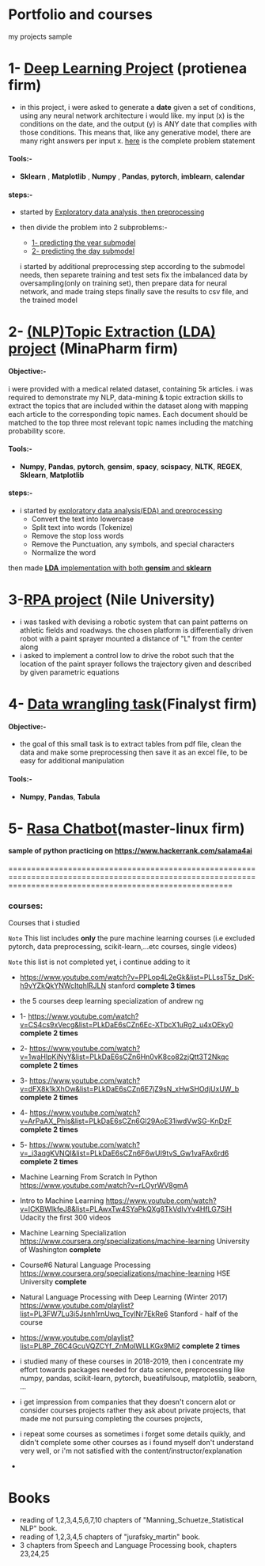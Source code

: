 # Portfolio and courses
my projects sample

# 1- [Deep Learning Project](https://github.com/salama4ai/Proteinea) (protienea firm)
- in this project, i were asked to generate a **date** given a set of conditions, using any neural network architecture i would like. my input (x) is the conditions on the date, and the output (y) is ANY date that complies with those conditions. This means that, like any generative model, there are many right answers per input x.
[here](https://github.com/salama4ai/Proteinea/blob/main/problem%20statement/Deep%20Learning%20Challenge.pdf) is the complete problem statement 

#### Tools:-
+ **Sklearn** , **Matplotlib** , **Numpy** , **Pandas**, **pytorch**, **imblearn**, **calendar**

#### steps:-
+ started by [Exploratory data analysis, then preprocessing](https://github.com/salama4ai/Proteinea/blob/main/model/preprocessing.ipynb)
+ then divide the problem into 2 subproblems:- 
	+ [1- predicting the year submodel](https://github.com/salama4ai/Proteinea/blob/main/model/training_years.ipynb)
	+ [2- predicting the day submodel](https://github.com/salama4ai/Proteinea/blob/main/model/training_days.ipynb)
    
	i started by additional preprocessing step according to the submodel needs, then separete training and test sets  fix the imbalanced data by oversampling(only on training set), then prepare data for neural network, and made traing steps finally save the results to csv file, and the trained model

# 2- [(NLP)Topic Extraction (LDA) project](https://www.github.com/salama4ai/salama4ai-MinaPharm) (MinaPharm firm)

#### Objective:-

i were provided with a medical related dataset, containing 5k articles. i was required to demonstrate my NLP, data-mining & topic extraction skills to extract the topics that are included within the dataset along with mapping each article to the corresponding topic names. Each document should be matched to the top three most relevant topic names including the matching probability score.

#### Tools:-
+ **Numpy**, **Pandas**, **pytorch**, **gensim**, **spacy**, **scispacy**, **NLTK**, **REGEX**, **Sklearn**, **Matplotlib**

#### steps:-
+ i started by [exploratory data analysis(EDA) and preprocessing](https://github.com/salama4ai/salama4ai-MinaPharm/blob/main/scripts/preprocessing.ipynb)
    - Convert the text into lowercase
    - Split text into words (Tokenize)
    - Remove the stop loss words
    - Remove the Punctuation, any symbols, and special characters
    - Normalize the word 
    
then made [**LDA** implementation with both **gensim** and **sklearn**](https://github.com/salama4ai/salama4ai-MinaPharm/blob/main/scripts/topic%20extraction%20using%20LDA%20model.ipynb)




# 3-[RPA project](https://github.com/salama4ai/Researcher-Nile-University) (Nile University)
+ i was tasked with devising a robotic system that can paint patterns on athletic fields and roadways. the chosen platform is differentially driven robot with a paint sprayer mounted a distance of "L" from the center along 
+ i asked to implement a control low to drive the robot such that the location of the paint sprayer follows the trajectory given and described by given parametric equations


# 4- [Data wrangling task](https://www.github.com/salama4ai/salama4ai-Finalyst)(Finalyst firm)
#### Objective:-
+ the goal of this small task is to extract tables from pdf file, clean the data and make some preprocessing then save it as an excel file, to be easy for additional manipulation
#### Tools:- 
+ **Numpy**, **Pandas**, **Tabula**

# 5- [Rasa Chatbot](https://www.github.com/salama4ai/salama4ai-chatbot)(master-linux firm)



#### sample of python practicing on https://www.hackerrank.com/salama4ai

=============================================================================================================================================================

### courses: 

Courses that i studied 

`Note` This list includes **only** the pure machine learning courses (i.e excluded pytorch, data preprocessing, scikit-learn,...etc courses, single videos)

`Note` this list is not completed yet, i continue adding to it



 * https://www.youtube.com/watch?v=PPLop4L2eGk&list=PLLssT5z_DsK-h9vYZkQkYNWcItqhlRJLN stanford **complete 3 times**
 
 * the 5 courses deep learning specialization of andrew ng
 
 - 1- https://www.youtube.com/watch?v=CS4cs9xVecg&list=PLkDaE6sCZn6Ec-XTbcX1uRg2_u4xOEky0  **complete 2 times**
 - 2- https://www.youtube.com/watch?v=1waHlpKiNyY&list=PLkDaE6sCZn6Hn0vK8co82zjQtt3T2Nkqc  **complete 2 times**
 - 3- https://www.youtube.com/watch?v=dFX8k1kXhOw&list=PLkDaE6sCZn6E7jZ9sN_xHwSHOdjUxUW_b  **complete 2 times**
 - 4- https://www.youtube.com/watch?v=ArPaAX_PhIs&list=PLkDaE6sCZn6Gl29AoE31iwdVwSG-KnDzF  **complete 2 times**
 - 5- https://www.youtube.com/watch?v=_i3aqgKVNQI&list=PLkDaE6sCZn6F6wUI9tvS_Gw1vaFAx6rd6  **complete 2 times**

- Machine Learning From Scratch In Python https://www.youtube.com/watch?v=rLOyrWV8gmA

 - Intro to Machine Learning  https://www.youtube.com/watch?v=ICKBWIkfeJ8&list=PLAwxTw4SYaPkQXg8TkVdIvYv4HfLG7SiH Udacity the first 300 videos
 
 - Machine Learning Specialization https://www.coursera.org/specializations/machine-learning  University of Washington **complete**
 
 - Course#6 Natural Language Processing https://www.coursera.org/specializations/machine-learning HSE University **complete**
 
 - Natural Language Processing with Deep Learning (Winter 2017) https://www.youtube.com/playlist?list=PL3FW7Lu3i5Jsnh1rnUwq_TcylNr7EkRe6 Stanford - half of the course 
 - https://www.youtube.com/playlist?list=PL8P_Z6C4GcuVQZCYf_ZnMoIWLLKGx9Mi2  **complete 2 times**

- i studied many of these courses in 2018-2019, then i concentrate my effort towards packages needed for data science, preprocessing like numpy, pandas, scikit-learn, pytorch, bueatifulsoup, matplotlib, seaborn, ...

- i get impression from companies that they doesn't concern alot or consider courses projects rather they ask about private projects, that made me not pursuing completing the courses projects, 
- i repeat some courses as sometimes i forget some details quikly, and didn't complete some other courses as i found myself don't understand very well, or i'm not satisfied with the content/instructor/explanation
- 


# Books
 
  - reading of 1,2,3,4,5,6,7,10 chapters of "Manning_Schuetze_Statistical NLP" book.
  - reading of 1,2,3,4,5 chapters of "jurafsky_martin" book.
  - 3 chapters from Speech and Language Processing book, chapters 23,24,25




